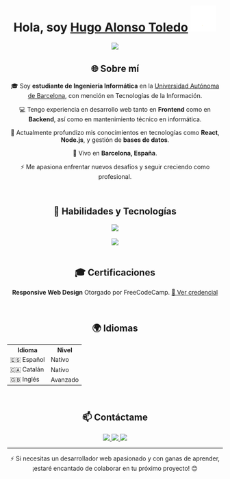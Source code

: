<h1 align="center">
  Hola, soy <a href="https://github.com/Hugo-Alonso">Hugo Alonso Toledo</a>
  <img src="https://github.com/Kathryn-Jie/Kathryn-Jie/blob/main/wave.gif" width="60px"/>
</h1>

<p align="center">
  <a href="https://github.com/DenverCoder1/readme-typing-svg">
    <img src="https://readme-typing-svg.herokuapp.com?font=Fira+Code&weight=900&size=22&pause=1000&center=true&vCenter=true&width=600&lines=Full+Stack+Web+Developer;Estudiante+de+Ingenier%C3%ADa+Inform%C3%A1tica;Apasionado+por+la+tecnolog%C3%ADa;Siempre+aprendiendo+y+mejorando">
  </a>
</p>

<h2 align="center">🌐 Sobre mí</h2>

<p align="center">
  <div><p align="center">🎓 Soy <strong>estudiante de Ingeniería Informática</strong> en la <a href="https://www.uab.cat">Universidad Autónoma de Barcelona</a>, con mención en Tecnologías de la Información.</p></div>
  <div><p align="center">💻 Tengo experiencia en desarrollo web tanto en <strong>Frontend</strong> como en <strong>Backend</strong>, así como en mantenimiento técnico en informática.</p></div>
  <div><p align="center">🌱 Actualmente profundizo mis conocimientos en tecnologías como <strong>React</strong>, <strong>Node.js</strong>, y gestión de <strong>bases de datos</strong>.</p></div>
  <div><p align="center">📍 Vivo en <strong>Barcelona, España</strong>.</p></div>
  <div><p align="center">⚡ Me apasiona enfrentar nuevos desafíos y seguir creciendo como profesional.</p></div>
</p>

<br>

<h2 align="center">🔧 Habilidades y Tecnologías</h2>

<p align="center">
  <img src="https://skillicons.dev/icons?i=html,css,javascript,cpp,git,java,vuejs,nodejs,react,github,mysql" />
</p>

<div align="center">
  <img src="https://github-readme-stats.vercel.app/api/top-langs/?username=Hugo-Alonso&layout=compact&theme=radical&langs_count=6"/>
</div>

<br>

<h2 align="center">🎓 Certificaciones</h2>

<p align="center">
  <strong>Responsive Web Design</strong>  
  Otorgado por FreeCodeCamp.  
  <a href="https://www.freecodecamp.org/certification/HugoAlonso/responsive-web-design">🔗 Ver credencial</a>
</p>

<br>

<h2 align="center">🌍 Idiomas</h2>

<p align="center">
  <table align="center">
    <tr>
      <th>Idioma</th>
      <th>Nivel</th>
    </tr>
    <tr>
      <td>🇪🇸 Español</td>
      <td>Nativo</td>
    </tr>
    <tr>
      <td>🇨🇦 Catalán</td>
      <td>Nativo</td>
    </tr>
    <tr>
      <td>🇬🇧 Inglés</td>
      <td>Avanzado</td>
    </tr>
  </table>
</p>

<br>

<h2 align="center">📫 Contáctame</h2>

<p align="center">
  <a href="mailto:hugoloansotoledo12@gmail.com">
    <img src="https://img.shields.io/badge/Email-D14836?style=for-the-badge&logo=gmail&logoColor=white"/>
  </a>
  <a href="https://www.linkedin.com/in/hugo-alonso-toledo">
    <img src="https://img.shields.io/badge/LinkedIn-0077B5?style=for-the-badge&logo=linkedin&logoColor=white"/>
  </a>
  <a href="https://github.com/Hugo-Alonso">
    <img src="https://img.shields.io/badge/GitHub-181717?style=for-the-badge&logo=github&logoColor=white"/>
  </a>
</p>

---

<p align="center">⚡ Si necesitas un desarrollador web apasionado y con ganas de aprender, ¡estaré encantado de colaborar en tu próximo proyecto! 😊 </p>
